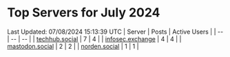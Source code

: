 # Top Servers for July 2024
Last Updated: 07/08/2024 15:13:39 UTC
| Server | Posts | Active Users |
| -- | -- | -- |
| [techhub.social](https://techhub.social/tags/PowerShell) | 7 | 4 |
| [infosec.exchange](https://infosec.exchange/tags/PowerShell) | 4 | 4 |
| [mastodon.social](https://mastodon.social/tags/PowerShell) | 2 | 2 |
| [norden.social](https://norden.social/tags/PowerShell) | 1 | 1 |
